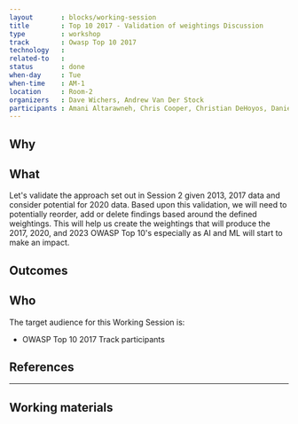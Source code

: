 ```yaml
---
layout       : blocks/working-session
title        : Top 10 2017 - Validation of weightings Discussion
type         : workshop
track        : Owasp Top 10 2017
technology   :
related-to   :
status       : done
when-day     : Tue
when-time    : AM-1
location     : Room-2
organizers   : Dave Wichers, Andrew Van Der Stock
participants : Amani Altarawneh, Chris Cooper, Christian DeHoyos, Daniel Miessler, Erez Yalon, Jason Li, Jonas vanalderweireldt, Kevin Greene, Nuno Loureiro, Sandor Lenart, Tiago Mendo, Tiffany Long, Torsten Gigler, Josh Grossman
---
```


## Why


## What

Let's validate the approach set out in Session 2 given 2013, 2017 data and consider potential for 2020 data. Based upon this validation, we will need to potentially reorder, add or delete findings based around the defined weightings. 
This will help us create the weightings that will produce the 2017, 2020, and 2023 OWASP Top 10's especially as AI and ML will start to make an impact.  
 
## Outcomes 



## Who

The target audience for this Working Session is:

 - OWASP Top 10 2017 Track participants

## References

--- 

## Working materials


